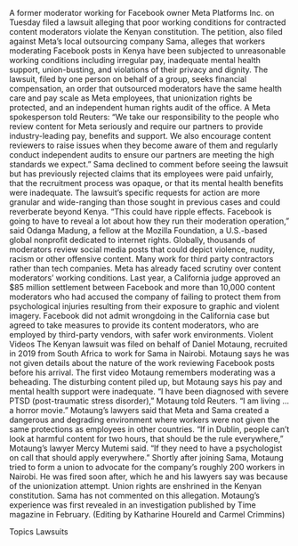 A former moderator working for Facebook owner Meta Platforms Inc. on Tuesday filed a lawsuit alleging that poor working conditions for contracted content moderators violate the Kenyan constitution.
The petition, also filed against Meta’s local outsourcing company Sama, alleges that workers moderating Facebook posts in Kenya have been subjected to unreasonable working conditions including irregular pay, inadequate mental health support, union-busting, and violations of their privacy and dignity.
The lawsuit, filed by one person on behalf of a group, seeks financial compensation, an order that outsourced moderators have the same health care and pay scale as Meta employees, that unionization rights be protected, and an independent human rights audit of the office.
A Meta spokesperson told Reuters: “We take our responsibility to the people who review content for Meta seriously and require our partners to provide industry-leading pay, benefits and support. We also encourage content reviewers to raise issues when they become aware of them and regularly conduct independent audits to ensure our partners are meeting the high standards we expect.”
Sama declined to comment before seeing the lawsuit but has previously rejected claims that its employees were paid unfairly, that the recruitment process was opaque, or that its mental health benefits were inadequate.
The lawsuit’s specific requests for action are more granular and wide-ranging than those sought in previous cases and could reverberate beyond Kenya.
“This could have ripple effects. Facebook is going to have to reveal a lot about how they run their moderation operation,” said Odanga Madung, a fellow at the Mozilla Foundation, a U.S.-based global nonprofit dedicated to internet rights.
Globally, thousands of moderators review social media posts that could depict violence, nudity, racism or other offensive content. Many work for third party contractors rather than tech companies.
Meta has already faced scrutiny over content moderators’ working conditions.
Last year, a California judge approved an $85 million settlement between Facebook and more than 10,000 content moderators who had accused the company of failing to protect them from psychological injuries resulting from their exposure to graphic and violent imagery.
Facebook did not admit wrongdoing in the California case but agreed to take measures to provide its content moderators, who are employed by third-party vendors, with safer work environments.
Violent Videos
The Kenyan lawsuit was filed on behalf of Daniel Motaung, recruited in 2019 from South Africa to work for Sama in Nairobi. Motaung says he was not given details about the nature of the work reviewing Facebook posts before his arrival.
The first video Motaung remembers moderating was a beheading. The disturbing content piled up, but Motaung says his pay and mental health support were inadequate.
“I have been diagnosed with severe PTSD (post-traumatic stress disorder),” Motaung told Reuters. “I am living …a horror movie.”
Motaung’s lawyers said that Meta and Sama created a dangerous and degrading environment where workers were not given the same protections as employees in other countries.
“If in Dublin, people can’t look at harmful content for two hours, that should be the rule everywhere,” Motaung’s lawyer Mercy Mutemi said. “If they need to have a psychologist on call that should apply everywhere.”
Shortly after joining Sama, Motaung tried to form a union to advocate for the company’s roughly 200 workers in Nairobi.
He was fired soon after, which he and his lawyers say was because of the unionization attempt. Union rights are enshrined in the Kenyan constitution.
Sama has not commented on this allegation.
Motaung’s experience was first revealed in an investigation published by Time magazine in February.
(Editing by Katharine Houreld and Carmel Crimmins)

Topics
Lawsuits
